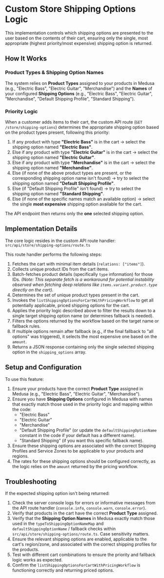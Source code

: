 # Custom Store Shipping Options Logic

This implementation controls which shipping options are presented to the user based on the contents of their cart, ensuring only the single, most appropriate (highest priority/most expensive) shipping option is returned.

## How It Works

### Product Types & Shipping Option Names

The system relies on **Product Types** assigned to your products in Medusa (e.g., "Electric Bass", "Electric Guitar", "Merchandise") and the **Names** of your configured **Shipping Options** (e.g., "Electric Bass", "Electric Guitar", "Merchandise", "Default Shipping Profile", "Standard Shipping").

### Priority Logic

When a customer adds items to their cart, the custom API route (`GET /store/shipping-options`) determines the appropriate shipping option based on the product types present, following this priority:

1.  If any product with type **"Electric Bass"** is in the cart → select the shipping option named **"Electric Bass"**.
2.  Else if any product with type **"Electric Guitar"** is in the cart → select the shipping option named **"Electric Guitar"**.
3.  Else if any product with type **"Merchandise"** is in the cart → select the shipping option named **"Merchandise"**.
4.  Else (if none of the above product types are present, or the corresponding shipping option name isn't found) → try to select the shipping option named **"Default Shipping Profile"**.
5.  Else (if "Default Shipping Profile" isn't found) → try to select the shipping option named **"Standard Shipping"**.
6.  Else (if none of the specific names match an available option) → select the single **most expensive** shipping option available for the cart.

The API endpoint then returns only the **one** selected shipping option.

## Implementation Details

The core logic resides in the custom API route handler:
`src/api/store/shipping-options/route.ts`

This route handler performs the following steps:

1.  Fetches the cart with minimal item details (`relations: ["items"]`).
2.  Collects unique product IDs from the cart items.
3.  Batch-fetches product details (specifically `type` information) for those IDs.
    *(Note: This separate fetch is a workaround for potential instability observed when fetching deep relations like `items.variant.product.type` directly on the cart).*
4.  Determines the set of unique product types present in the cart.
5.  Invokes the `listShippingOptionsForCartWithPricingWorkflow` to get all potentially applicable, priced shipping options for the cart.
6.  Applies the priority logic described above to filter the results down to a single target shipping option name (or determines fallback is needed).
7.  Filters the options returned by the workflow based on the target name or fallback rules.
8.  If multiple options remain after fallback (e.g., if the final fallback to "all options" was triggered), it selects the most expensive one based on the `amount`.
9.  Returns a JSON response containing only the single selected shipping option in the `shipping_options` array.

## Setup and Configuration

To use this feature:

1.  Ensure your products have the correct **Product Type** assigned in Medusa (e.g., "Electric Bass", "Electric Guitar", "Merchandise").
2.  Ensure you have **Shipping Options** configured in Medusa with names that exactly match those used in the priority logic and mapping within the code:
    *   "Electric Bass"
    *   "Electric Guitar"
    *   "Merchandise"
    *   "Default Shipping Profile" (or update the `defaultShippingOptionName` constant in the code if your default has a different name).
    *   "Standard Shipping" (if you want this specific fallback name).
3.  Ensure these shipping options are associated with the correct Shipping Profiles and Service Zones to be applicable to your products and regions.
4.  The rates for these shipping options should be configured correctly, as the logic relies on the `amount` returned by the pricing workflow.

## Troubleshooting

If the expected shipping option isn't being returned:

1.  Check the server console logs for errors or informative messages from the API route handler (`console.info`, `console.warn`, `console.error`).
2.  Verify that products in the cart have the correct **Product Type** assigned.
3.  Verify that the **Shipping Option Names** in Medusa exactly match those used in the `typeToShippingOptionNameMap` and `defaultShippingOptionName` / fallback checks within `src/api/store/shipping-options/route.ts`. Case sensitivity matters.
4.  Ensure the relevant shipping options are enabled, applicable to the cart's region/zone, and associated with the correct shipping profiles for the products.
5.  Test with different cart combinations to ensure the priority and fallback logic works as expected.
6.  Confirm the `listShippingOptionsForCartWithPricingWorkflow` is functioning correctly and returning priced options. 
